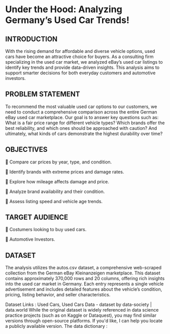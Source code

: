 # Under the Hood: Analyzing Germany’s Used Car Trends!
## INTRODUCTION
With the rising demand for affordable and diverse vehicle options, used cars have become an attractive choice for buyers. As a consulting firm specializing in the used car market, we analyzed eBay’s used car listings to identify key trends and provide data-driven insights. This analysis aims to support smarter decisions for both everyday customers and automotive investors.

## PROBLEM STATEMENT
To recommend the most valuable used car options to our customers, we need to conduct a comprehensive comparison across the entire German eBay used car marketplace. Our goal is to answer key questions such as: What is a fair price range for different vehicle types? Which brands offer the best reliability, and which ones should be approached with caution? And ultimately, what kinds of cars demonstrate the highest durability over time?

## OBJECTIVES
	Compare car prices by year, type, and condition.

	Identify brands with extreme prices and damage rates.

	Explore how mileage affects damage and price.

	Analyze brand availability and their condition.

	Assess listing speed and vehicle age trends.

## TARGET AUDIENCE
	Costumers looking to buy used cars.

	Automotive Investors.

## DATASET
The analysis utilizes the autos.csv dataset, a comprehensive web-scraped collection from the German eBay Kleinanzeigen marketplace. This dataset contains approximately 370,000 rows and 20 columns, offering rich insights into the used car market in Germany. Each entry represents a single vehicle advertisement and includes detailed features about the vehicle’s condition, pricing, listing behavior, and seller characteristics.

Dataset Links : Used Cars, Used Cars Data - dataset by data-society | data.world
While the original dataset is widely referenced in data science practice projects (such as on Kaggle or Dataquest), you may find similar versions through open-source platforms. If you'd like, I can help you locate a publicly available version.
The data dictionary :
